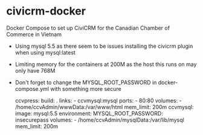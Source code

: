 # civicrm-docker
Docker Compose to set up CiviCRM for the Canadian Chamber of Commerce in Vietnam

* Using mysql 5.5 as there seem to be issues installing the civicrm plugin when using mysql:latest
* Limiting memory for the containers at 200M as the host this runs on may only have 768M
* Don't forget to change the MYSQL_ROOT_PASSWORD in docker-compose.yml with something more secure

    ccvpress:
      build: .
      links:
        - ccvmysql:mysql
      ports:
        - 80:80
      volumes:
        - /home/ccvAdmin/wwwData:/var/www/html
      mem_limit: 200m
    ccvmysql:
      image: mysql:5.5
      environment:
        MYSQL_ROOT_PASSWORD: insecurepass
      volumes:
        - /home/ccvAdmin/mysqlData:/var/lib/mysql
      mem_limit: 200m
